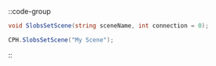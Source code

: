 ::code-group
  ```csharp [Method]
  void SlobsSetScene(string sceneName, int connection = 0);
  ```
  ```csharp [Example]
  CPH.SlobsSetScene("My Scene");
  ```
::